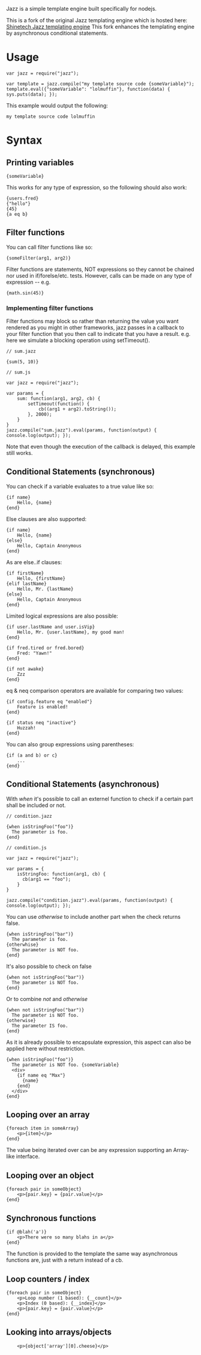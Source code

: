 Jazz is a simple template engine built specifically for nodejs.

This is a fork of the original Jazz templating engine which is hosted here: [Shinetech Jazz templating engine](https://github.com/shinetech/jazz)
This fork enhances the templating engine by asynchronous conditional statements.

# Usage

    var jazz = require("jazz");

    var template = jazz.compile("my template source code {someVariable}");
    template.eval({"someVariable": "lolmuffin"}, function(data) { sys.puts(data); });

This example would output the following:

    my template source code lolmuffin

# Syntax

## Printing variables

    {someVariable}

This works for any type of expression, so the following should also work:

    {users.fred}
    {"hello"}
    {45}
    {a eq b}

## Filter functions

You can call filter functions like so:

    {someFilter(arg1, arg2)}

Filter functions are statements, NOT expressions so they cannot be chained
nor used in if/forelse/etc. tests. However, calls can be made on any type
of expression -- e.g.

    {math.sin(45)}

### Implementing filter functions

Filter functions may block so rather than returning the value you want
rendered as you might in other frameworks, jazz passes in a callback to
your filter function that you then call to indicate that you have a
result. e.g. here we simulate a blocking operation using setTimeout().

    // sum.jazz

    {sum(5, 10)}

    // sum.js

    var jazz = require("jazz");

    var params = {
        sum: function(arg1, arg2, cb) {
            setTimeout(function() {
                cb((arg1 + arg2).toString());
            }, 2000);
        }
    }
    jazz.compile("sum.jazz").eval(params, function(output) { console.log(output); });

Note that even though the execution of the callback is delayed, this example still
works.

## Conditional Statements (synchronous)

You can check if a variable evaluates to a true value like so:

    {if name}
        Hello, {name}
    {end}

Else clauses are also supported:

    {if name}
        Hello, {name}
    {else}
        Hello, Captain Anonymous
    {end}

As are else..if clauses:

    {if firstName}
        Hello, {firstName}
    {elif lastName}
        Hello, Mr. {lastName}
    {else}
        Hello, Captain Anonymous
    {end}

Limited logical expressions are also possible:

    {if user.lastName and user.isVip}
        Hello, Mr. {user.lastName}, my good man!
    {end}

    {if fred.tired or fred.bored}
        Fred: "Yawn!"
    {end}

    {if not awake}
        Zzz
    {end}

eq & neq comparison operators are available for comparing two values:

    {if config.feature eq "enabled"}
        Feature is enabled!
    {end}

    {if status neq "inactive"}
        Huzzah!
    {end}

You can also group expressions using parentheses:

    {if (a and b) or c}
        ...
    {end}

## Conditional Statements (asynchronous)

With _when_ it's possible to call an externel function to check if a certain part shall be included or not.

    // condition.jazz

    {when isStringFoo("foo")}
      The parameter is foo.
    {end}

    // condition.js

    var jazz = require("jazz");

    var params = {
        isStringFoo: function(arg1, cb) {
          cb(arg1 == "foo");
        }
    }

    jazz.compile("condition.jazz").eval(params, function(output) { console.log(output); });

You can use _otherwise_ to include another part when the check returns false.

    {when isStringFoo("bar")}
      The parameter is foo.
    {otherwhise}
      The parameter is NOT foo.
    {end}

It's also possible to check on false

    {when not isStringFoo("bar")}
      The parameter is NOT foo.
    {end}

Or to combine _not_ and _otherwise_

    {when not isStringFoo("bar")}
      The parameter is NOT foo.
    {otherwise}
      The parameter IS foo.
    {end}

As it is already possible to encapsulate expression, this aspect can also be applied here without restriction.

    {when isStringFoo("foo")}
      The parameter is NOT foo. {someVariable}
      <div>
        {if name eq "Max"}
          {name}
        {end}
      </div>
    {end}

## Looping over an array

    {foreach item in someArray}
        <p>{item}</p>
    {end}


The value being iterated over can be any expression supporting
an Array-like interface.

## Looping over an object

    {foreach pair in someObject}
        <p>{pair.key} = {pair.value}</p>
    {end}

## Synchronous functions

    {if @blah('a')}
        <p>There were so many blahs in a</p>
    {end}

The function is provided to the template the same way asynchronous functions are, just with a return instead of a cb.

## Loop counters / index

    {foreach pair in someObject}
        <p>Loop number (1 based): {__count}</p>
        <p>Index (0 based): {__index}</p>
        <p>{pair.key} = {pair.value}</p>
    {end}

## Looking into arrays/objects

        <p>{object['array'][0].cheese}</p>
